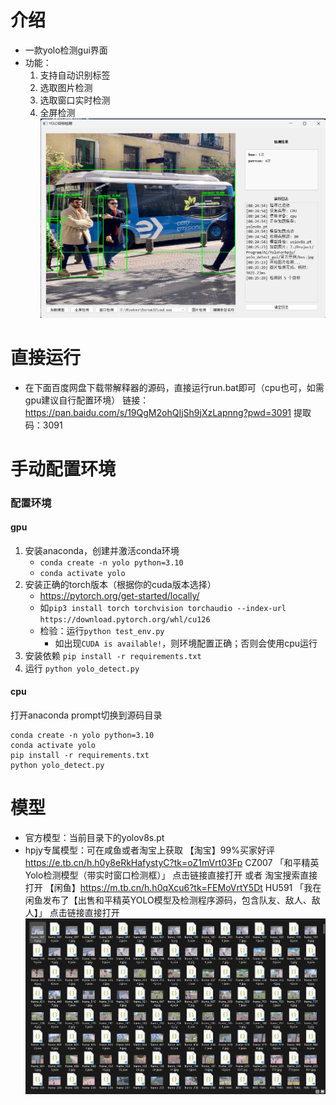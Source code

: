 # 介绍
- 一款yolo检测gui界面
- 功能：
    1. 支持自动识别标签
    2. 选取图片检测
    3. 选取窗口实时检测
    4. 全屏检测
![示例](example.png)
# 直接运行
- 在下面百度网盘下载带解释器的源码，直接运行run.bat即可（cpu也可，如需gpu建议自行配置环境）
链接：https://pan.baidu.com/s/19QgM2ohQIjSh9jXzLapnng?pwd=3091 
提取码：3091
# 手动配置环境
### 配置环境
#### gpu
1. 安装anaconda，创建并激活conda环境
    - `conda create -n yolo python=3.10`
    - `conda activate yolo`
2. 安装正确的torch版本（根据你的cuda版本选择）
    - https://pytorch.org/get-started/locally/
    - 如`pip3 install torch torchvision torchaudio --index-url https://download.pytorch.org/whl/cu126`
    - 检验：运行`python test_env.py`
        - 如出现`CUDA is available!`，则环境配置正确；否则会使用cpu运行
3. 安装依赖
    `pip install -r requirements.txt`
4. 运行
    `python yolo_detect.py`

#### cpu
打开anaconda prompt切换到源码目录
```
conda create -n yolo python=3.10
conda activate yolo
pip install -r requirements.txt
python yolo_detect.py
```
# 模型
- 官方模型：当前目录下的yolov8s.pt
- hpjy专属模型：可在咸鱼或者淘宝上获取
【淘宝】99%买家好评 https://e.tb.cn/h.h0y8eRkHafystyC?tk=oZ1mVrt03Fp CZ007 「和平精英Yolo检测模型（带实时窗口检测框）」
点击链接直接打开 或者 淘宝搜索直接打开
【闲鱼】https://m.tb.cn/h.h0qXcu6?tk=FEMoVrtY5Dt HU591 「我在闲鱼发布了【出售和平精英YOLO模型及检测程序源码，包含队友、敌人、敌人】」
点击链接直接打开
![数据集](数据集.png)